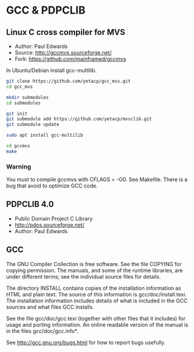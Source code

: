# GCC & PDPCLIB

## Linux C cross compiler for MVS
- Author: Paul Edwards
- Source: http://gccmvs.sourceforge.net/
- Fork: https://github.com/mainframed/gccmvs 

In Ubuntu/Debian install gcc-multilib.

```bash
git clone https://github.com/yetacp/gcc_mvs.git
cd gcc_mvs

mkdir submodules
cd submodules

git init
git submodule add https://github.com/yetacp/mvsclib.git
git submodule update

sudo apt install gcc-multilib

cd gccmvs
make
```
### Warning

You must to compile gccmvs with CFLAGS = -O0. See Makefile.
There is a bug that avoid to optimize GCC code.

## **PDPCLIB 4.0**
- Public Domain Project C Library
- http://pdos.sourceforge.net/
- Author: Paul Edwards

## GCC
The GNU Compiler Collection is free software.  See the file COPYING
for copying permission.  The manuals, and some of the runtime
libraries, are under different terms; see the individual source files
for details.

The directory INSTALL contains copies of the installation information
as HTML and plain text.  The source of this information is
gcc/doc/install.texi.  The installation information includes details
of what is included in the GCC sources and what files GCC installs.

See the file gcc/doc/gcc.texi (together with other files that it
includes) for usage and porting information.  An online readable
version of the manual is in the files gcc/doc/gcc.info*.

See http://gcc.gnu.org/bugs.html for how to report bugs usefully.


